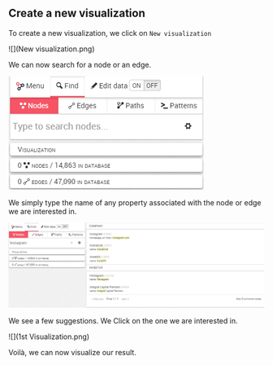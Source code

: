 ## Create a new visualization

To create a new visualization, we click on ```New visualization```


![](New visualization.png)

We can now search for a node or an edge.

![](Find.png)


We simply type the name of any property associated with the node or edge we are interested in.

![](Find_Example.png)

We see a few suggestions. We Click on the one we are interested in.

![](1st Visualization.png)

Voilà, we can now visualize our result.
